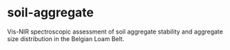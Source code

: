# soil-aggregate
Vis-NIR spectroscopic assessment of soil aggregate stability and aggregate size distribution in the Belgian Loam Belt.
